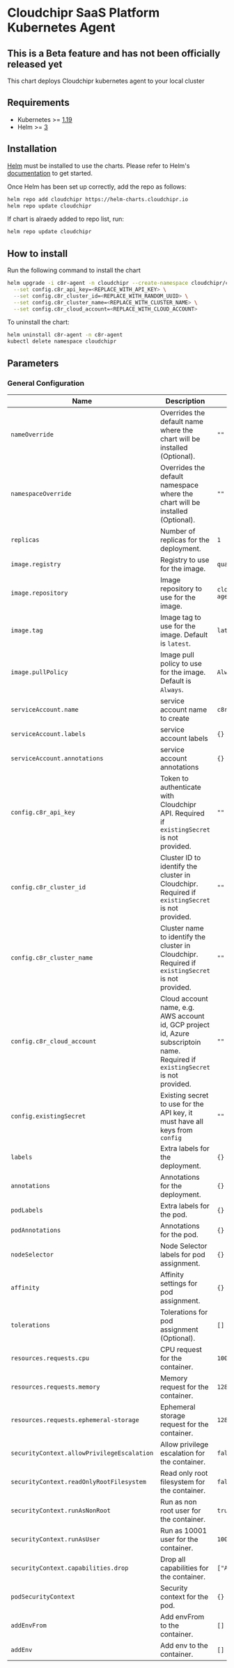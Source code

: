 # Cloudchipr SaaS Platform Kubernetes Agent

## This is a Beta feature and has not been officially released yet

This chart deploys Cloudchipr kubernetes agent to your local cluster

## Requirements

* Kubernetes >= [1.19](https://kubernetes.io/releases/)
* Helm >= [3](https://github.com/helm/helm/releases)

## Installation

[Helm](https://helm.sh) must be installed to use the charts.  Please refer to
Helm's [documentation](https://helm.sh/docs) to get started.

Once Helm has been set up correctly, add the repo as follows:

```bash
helm repo add cloudchipr https://helm-charts.cloudchipr.io
helm repo update cloudchipr
```

If chart is alraedy added to repo list, run:

```bash
helm repo update cloudchipr
```

## How to install

Run the following command to install the chart

```bash
helm upgrade -i c8r-agent -n cloudchipr --create-namespace cloudchipr/c8r-agent \
  --set config.c8r_api_key=<REPLACE_WITH_API_KEY> \
  --set config.c8r_cluster_id=<REPLACE_WITH_RANDOM_UUID> \
  --set config.c8r_cluster_name=<REPLACE_WITH_CLUSTER_NAME> \
  --set config.c8r_cloud_account=<REPLACE_WITH_CLOUD_ACCOUNT>
```

To uninstall the chart:

```bash
helm uninstall c8r-agent -n c8r-agent
kubectl delete namespace cloudchipr
```

## Parameters

### General Configuration

| Name                                       | Description                                                                                                                     | Value                  |
| ------------------------------------------ | ------------------------------------------------------------------------------------------------------------------------------- | ---------------------- |
| `nameOverride`                             | Overrides the default name where the chart will be installed (Optional).                                                        | `""`                   |
| `namespaceOverride`                        | Overrides the default namespace where the chart will be installed (Optional).                                                   | `""`                   |
| `replicas`                                 | Number of replicas for the deployment.                                                                                          | `1`                    |
| `image.registry`                           | Registry to use for the image.                                                                                                  | `quay.io`              |
| `image.repository`                         | Image repository to use for the image.                                                                                          | `cloudchipr/c8r-agent` |
| `image.tag`                                | Image tag to use for the image. Default is `latest`.                                                                            | `latest`               |
| `image.pullPolicy`                         | Image pull policy to use for the image. Default is `Always`.                                                                    | `Always`               |
| `serviceAccount.name`                      | service account name to create                                                                                                  | `c8r-agent`            |
| `serviceAccount.labels`                    | service account labels                                                                                                          | `{}`                   |
| `serviceAccount.annotations`               | service account annotations                                                                                                     | `{}`                   |
| `config.c8r_api_key`                       | Token to authenticate with Cloudchipr API. Required if `existingSecret` is not provided.                                        | `""`                   |
| `config.c8r_cluster_id`                    | Cluster ID to identify the cluster in Cloudchipr. Required if `existingSecret` is not provided.                                 | `""`                   |
| `config.c8r_cluster_name`                  | Cluster name to identify the cluster in Cloudchipr. Required if `existingSecret` is not provided.                               | `""`                   |
| `config.c8r_cloud_account`                 | Cloud account name, e.g. AWS account id, GCP project id, Azure subscriptoin name. Required if `existingSecret` is not provided. | `""`                   |
| `config.existingSecret`                    | Existing secret to use for the API key, it must have all keys from `config`                                                     | `""`                   |
| `labels`                                   | Extra labels for the deployment.                                                                                                | `{}`                   |
| `annotations`                              | Annotations for the deployment.                                                                                                 | `{}`                   |
| `podLabels`                                | Extra labels for the pod.                                                                                                       | `{}`                   |
| `podAnnotations`                           | Annotations for the pod.                                                                                                        | `{}`                   |
| `nodeSelector`                             | Node Selector labels for pod assignment.                                                                                        | `{}`                   |
| `affinity`                                 | Affinity settings for pod assignment.                                                                                           | `{}`                   |
| `tolerations`                              | Tolerations for pod assignment (Optional).                                                                                      | `[]`                   |
| `resources.requests.cpu`                   | CPU request for the container.                                                                                                  | `100m`                 |
| `resources.requests.memory`                | Memory request for the container.                                                                                               | `128Mi`                |
| `resources.requests.ephemeral-storage`     | Ephemeral storage request for the container.                                                                                    | `128Mi`                |
| `securityContext.allowPrivilegeEscalation` | Allow privilege escalation for the container.                                                                                   | `false`                |
| `securityContext.readOnlyRootFilesystem`   | Read only root filesystem for the container.                                                                                    | `false`                |
| `securityContext.runAsNonRoot`             | Run as non root user for the container.                                                                                         | `true`                 |
| `securityContext.runAsUser`                | Run as 10001 user for the container.                                                                                            | `10001`                |
| `securityContext.capabilities.drop`        | Drop all capabilities for the container.                                                                                        | `["ALL"]`              |
| `podSecurityContext`                       | Security context for the pod.                                                                                                   | `{}`                   |
| `addEnvFrom`                               | Add envFrom to the container.                                                                                                   | `[]`                   |
| `addEnv`                                   | Add env to the container.                                                                                                       | `[]`                   |
